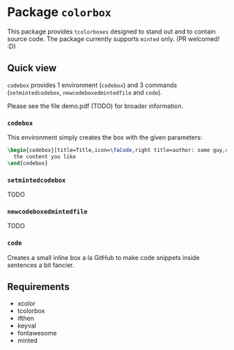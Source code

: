 Package `colorbox`
==================
This package provides `tcolorboxes` designed to stand out and to contain
source code. The package currently supports `minted` only. (PR welcomed! :D)

Quick view
----------
`codebox` provides 1 environment (`codebox`) and 3 commands (`setmintedcodebox`,
`newcodeboxedmintedfile` and `code`).

Please see the file demo.pdf (TODO) for broader information.

### `codebox`
This environment simply creates the box with the given parameters:

```latex
\begin{codebox}[title=Title,icon=\faCode,right title=author: some guy,compact]
  the content you like
\end{codebox}
```

### `setmintedcodebox`
TODO

### `newcodeboxedmintedfile`
TODO

### `code`
Creates a small inline box a la GitHub to make code snippets inside sentences a bit fancier.

Requirements
------------
- xcolor
- tcolorbox
- ifthen
- keyval
- fontawesome
- minted
